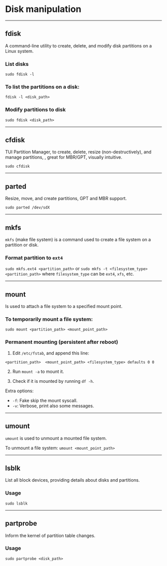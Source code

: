 # Disk manipulation
---

## fdisk
A command-line utility to create, delete, and modify disk partitions on a Linux system.

### List disks
`sudo fdisk -l`

### To list the partitions on a disk:
`fdisk -l <disk_path>`

### Modify partitions to disk
`sudo fdisk <disk_path>`

---

## cfdisk
TUI Partition Manager, to create, delete, resize (non-destructively), and manage partitions, , great for MBR/GPT, visually intuitive.

`sudo cfdisk`

---

## parted

Resize, move, and create partitions, GPT and MBR support.

`sudo parted /dev/sdX`

---

## mkfs
`mkfs` (make file system) is a command used to create a file system on a partition or disk.

### Format partition to `ext4`
`sudo mkfs.ext4 <partition_path>`
or
`sudo mkfs -t <filesystem_type> <partition_path>`
where `filesystem_type` can be `ext4`, `xfs`, etc.

---

## mount 
Is used to attach a file system to a specified mount point. 

### To temporarily mount a file system:
`sudo mount <partition_path> <mount_point_path>`

### Permanent mounting (persistent after reboot)
1. Edit `/etc/fstab`, and append this line:
```
<partition_path>  <mount_point_path> <filesystem_type> defaults 0 0 
```
2. Run `mount -a` to mount it.

3. Check if it is mounted by running `df -h`.

Extra options:
- `-f`: Fake skip the mount syscall.
- `-v`: Verbose, print also some messages.

---

## umount 
`umount` is used to unmount a mounted file system.

To unmount a file system:
`umount <mount_point_path>`

---

## lsblk
List all block devices, providing details about disks and partitions.

### Usage
`sudo lsblk`

---

## partprobe
Inform the kernel of partition table changes.

### Usage
`sudo partprobe <disk_path>`